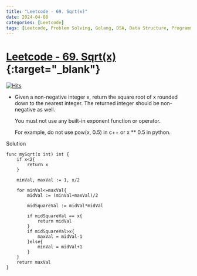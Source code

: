 ```yaml
---
title: "Leetcode - 69. Sqrt(x)"
date: 2024-04-08
categories: [Leetcode]
tags: [Leetcode, Problem Solving, Golang, DSA, Data Structure, Programming, Algorithm, Math, Binary Search]
---
```


# [Leetcode - 69. Sqrt(x)](https://leetcode.com/problems/sqrtx/description/){:target="_blank"}
[![Hits](https://hits.sh/mokhlesurr031.github.io/posts/leetcode-sqrt.svg)](https://hits.sh/mokhlesurr031.github.io/posts/leetcode-sqrt/)

- Given a non-negative integer x, return the square root of x rounded down to the nearest integer. The returned integer should be non-negative as well.

    You must not use any built-in exponent function or operator.

    For example, do not use pow(x, 0.5) in c++ or x ** 0.5 in python.

Solution
```
func mySqrt(x int) int {
    if x<2{
        return x
    }

    minVal, maxVal := 1, x/2

    for minVal<=maxVal{
        midVal := (minVal+maxVal)/2

        midSquareVal := midVal*midVal

        if midSquareVal == x{
            return midVal
        }
        if midSquareVal>x{
            maxVal = midVal-1
        }else{
            minVal = midVal+1
        }
    }
    return maxVal
}

```
